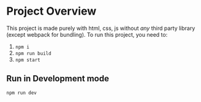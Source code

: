 # Project Overview
This project is made purely with html, css, js without *any* third party library (except webpack for bundling).
To run this project, you need to:
1. `npm i`
2. `npm run build`
3. `npm start`

## Run in Development mode
`npm run dev`
